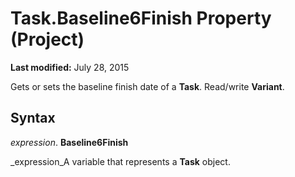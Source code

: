 
# Task.Baseline6Finish Property (Project)

 **Last modified:** July 28, 2015

Gets or sets the baseline finish date of a  **Task**. Read/write  **Variant**.

## Syntax

 _expression_. **Baseline6Finish**

 _expression_A variable that represents a  **Task** object.

